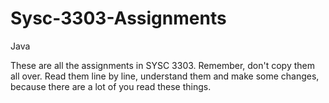 # Sysc-3303-Assignments

Java

These are all the assignments in SYSC 3303. Remember, don't copy them all over. Read them line by line,
understand them and make some changes, because there are a lot of you read these things.
